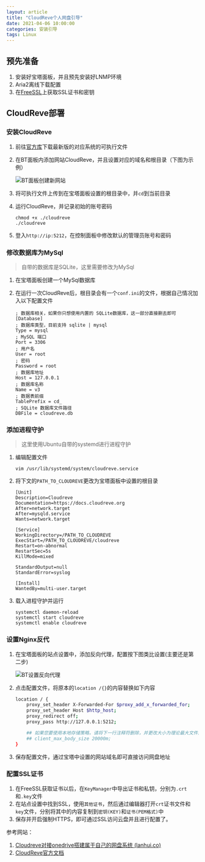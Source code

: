 ```yaml
---
layout: article
title: "CloudReve个人网盘引导"
date: 2021-04-06 10:00:00
categories: 安装引导
tags: Linux
---
```


## 预先准备

1. 安装好宝塔面板，并且预先安装好LNMP环境
2. Aria2离线下载配置
3. 在[FreeSSL](https://freessl.cn)上获取SSL证书和密钥

## CloudReve部署

### 安装CloudReve

1. 前往[官方库](https://github.com/cloudreve/Cloudreve/releases)下载最新版的对应系统的可执行文件

2. 在BT面板内添加网站CloudReve，并且设置对应的域名和根目录（下图为示例）

   ![BT面板创建新网站](https://lsky.halc.top/gIy7SN.png)

3. 将可执行文件上传到在宝塔面板设置的根目录中，并`cd`到当前目录

4. 运行CloudReve，并记录初始的账号密码

   ```shell
   chmod +x ./cloudreve
   ./cloudreve
   ```

5. 登入`http://ip:5212`，在控制面板中修改默认的管理员账号和密码

### 修改数据库为MySql

> 自带的数据库是SQLite，这里需要修改为MySql

1. 在宝塔面板创建一个MySql数据库

2. 在运行一次CloudReve后，根目录会有一个`conf.ini`的文件，根据自己情况加入以下配置文件

   ```shell
   ; 数据库相关，如果你只想使用内置的 SQLite数据库，这一部分直接删去即可
   [Database]
   ; 数据库类型，目前支持 sqlite | mysql
   Type = mysql
   ; MySQL 端口
   Port = 3306
   ; 用户名
   User = root
   ; 密码
   Password = root
   ; 数据库地址
   Host = 127.0.0.1
   ; 数据库名称
   Name = v3
   ; 数据表前缀
   TablePrefix = cd_
   ; SQLite 数据库文件路径
   DBFile = cloudreve.db
   ```

### 添加进程守护

> 这里使用Ubuntu自带的systemd进行进程守护

1. 编辑配置文件

   `vim /usr/lib/systemd/system/cloudreve.service`

2. 将下文的`PATH_TO_CLOUDREVE`更改为宝塔面板中设置的根目录

   ```shell
   [Unit]
   Description=Cloudreve
   Documentation=https://docs.cloudreve.org
   After=network.target
   After=mysqld.service
   Wants=network.target
   
   [Service]
   WorkingDirectory=/PATH_TO_CLOUDREVE
   ExecStart=/PATH_TO_CLOUDREVE/cloudreve
   Restart=on-abnormal
   RestartSec=5s
   KillMode=mixed
   
   StandardOutput=null
   StandardError=syslog
   
   [Install]
   WantedBy=multi-user.target
   ```

3. 载入进程守护并运行

   ```shell
   systemctl daemon-reload
   systemctl start cloudreve
   systemctl enable cloudreve
   ```

### 设置Nginx反代

1. 在宝塔面板的站点设置中，添加反向代理，配置按下图类比设置(主要还是第二步)

   ![BT设置反向代理](https://lsky.halc.top/supU6G.png)

2. 点击配置文件，将原本的`location /{}`的内容替换如下内容

   ```bash
   location / {
       proxy_set_header X-Forwarded-For $proxy_add_x_forwarded_for;
       proxy_set_header Host $http_host;
       proxy_redirect off;
       proxy_pass http://127.0.0.1:5212;
   
       ## 如果您要使用本地存储策略，请将下一行注释符删除，并更改大小为理论最大文件尺寸
       ## client_max_body_size 20000m;
   }
   ```

3. 保存配置文件，通过宝塔中设置的网站域名即可直接访问网盘地址

### 配置SSL证书

1. 在FreeSSL获取证书以后，在`KeyManager`中导出证书和私钥，分别为`.crt`和`.key`文件
2. 在站点设置中找到SSL，使用`其他证书`，然后通过编辑器打开`crt`证书文件和`key`文件，分别将其中的内容复制到`密钥(KEY)`和`证书(PEM格式)`中
3. 保存并开启强制HTTPS，即可通过SSL访问云盘并且进行配置了。

参考网站：

1. [Cloudreve对接onedrive搭建属于自己的网盘系统 (lanhui.co)](https://blog.lanhui.co/1623.html)
2. [CloudReve官方文档](https://docs.cloudreve.org/)

